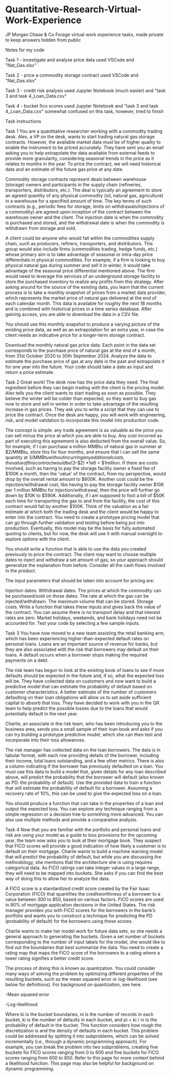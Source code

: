 # Quantitative-Research-Virtual-Work-Experience
JP Morgan Chase &amp; Co Forage virtual work experience tasks, made private to keep answers hidden from public

Notes for my code

Task 1 - investigate and analyse price data
used VSCode and "Nat_Gas.xlsx"

Task 2 - price a commodity storage contract
used VSCode and "Nat_Gas.xlsx"

Task 3 - credit risk analysis
used Jupyter Notebook (much easier) and "task 3 and task 4_Loan_Data.csv"

Task 4 - bucket fico scores
used Jupyter Notebook and "task 3 and task 4_Loan_Data.csv"
somewhat confused on this task, however, tried to finish






Task instructions

Task 1
You are a quantitative researcher working with a commodity trading desk. Alex, a VP on the desk, wants to start trading natural gas storage contracts. However, the available market data must be of higher quality to enable the instrument to be priced 
accurately. They have sent you an email asking you to help extrapolate the data available from external feeds to provide more granularity, considering seasonal trends in the price as it relates to months in the year. To price the contract, we will 
need historical data and an estimate of the future gas price at any date.

Commodity storage contracts represent deals between warehouse (storage) owners and participants in the supply chain (refineries, transporters, distributors, etc.). The deal is typically an agreement to store an agreed quantity of any physical commodity
(oil, natural gas, agriculture) in a warehouse for a specified amount of time. The key terms of such contracts (e.g., periodic fees for storage, limits on withdrawals/injections of a commodity) are agreed upon inception of the contract between the 
warehouse owner and the client. The injection date is when the commodity is purchased and stored, and the withdrawal date is when the commodity is withdrawn from storage and sold. 

A client could be anyone who would fall within the commodities supply chain, such as producers, refiners, transporters, and distributors. This group would also include firms (commodities trading, hedge funds, etc.) whose primary aim is to take advantage
of seasonal or intra-day price differentials in physical commodities. For example, if a firm is looking to buy physical natural gas during summer and sell it in winter, it would take advantage of the seasonal price differential mentioned above. The firm 
would need to leverage the services of an underground storage facility to store the purchased inventory to realize any profits from this strategy.
After asking around for the source of the existing data, you learn that the current process is to take a monthly snapshot of prices from a market data provider, which represents the market price of natural gas delivered at the end of each calendar month.
This data is available for roughly the next 18 months and is combined with historical prices in a time series database. After gaining access, you are able to download the data in a CSV file.

You should use this monthly snapshot to produce a varying picture of the existing price data, as well as an extrapolation for an extra year, in case the client needs an indicative price for a longer-term storage contract.

Download the monthly natural gas price data.
Each point in the data set corresponds to the purchase price of natural gas at the end of a month, from 31st October 2020 to 30th September 2024.
Analyze the data to estimate the purchase price of gas at any date in the past and extrapolate it for one year into the future. 
Your code should take a date as input and return a price estimate.




Task 2
Great work! The desk now has the price data they need. The final ingredient before they can begin trading with the client is the pricing model. Alex tells you the client wants to start trading as soon as possible. They believe the winter will be colder
than expected, so they want to buy gas now to store and sell in winter in order to take advantage of the resulting increase in gas prices. They ask you to write a script that they can use to price the contract. Once the desk are happy, you will work with
engineering, risk, and model validation to incorporate this model into production code.

The concept is simple: any trade agreement is as valuable as the price you can sell minus the price at which you are able to buy. Any cost incurred as part of executing this agreement is also deducted from the overall value. So, for example, if I can 
purchase a million MMBtu of natural gas in summer at $2/MMBtu, store this for four months, and ensure that I can sell the same quantity at $3/MMBtu without incurring any additional costs, the value of this contract would be ($3-$2) *1e6 = $1million. 
If there are costs involved, such as having to pay the storage facility owner a fixed fee of $100K a month, then the 'value' of the contract, from my perspective, would drop by the overall rental amount to $600K. Another cost could be the injection/withdrawal
cost, like having to pay the storage facility owner $10K per 1 million MMBtu for injection/withdrawal, then the price will further go down by $10K to $590K. Additionally, if I am supposed to foot a bill of $50K each time for transporting the gas to and
from the facility, the cost of this contract would fall by another $100K. Think of the valuation as a fair estimate at which both the trading desk and the client would be happy to enter into the contract. 
You need to create a prototype pricing model that can go through further validation and testing before being put into production. Eventually, this model may be the basis for fully automated quoting to clients, but for now, the desk will use it with 
manual oversight to explore options with the client. 

You should write a function that is able to use the data you created previously to price the contract. The client may want to choose multiple dates to inject and withdraw a set amount of gas, so your approach should generalize the explanation from before.
Consider all the cash flows involved in the product.

The input parameters that should be taken into account for pricing are:

Injection dates. 
Withdrawal dates.
The prices at which the commodity can be purchased/sold on those dates.
The rate at which the gas can be injected/withdrawn.
The maximum volume that can be stored.
Storage costs.
Write a function that takes these inputs and gives back the value of the contract. You can assume there is no transport delay and that interest rates are zero. Market holidays, weekends, and bank holidays need not be accounted for. Test your code by
selecting a few sample inputs.




Task 3
You have now moved to a new team assisting the retail banking arm, which has been experiencing higher-than-expected default rates on personal loans. Loans are an important source of revenue for banks, but they are also associated with the risk that
borrowers may default on their loans. A default occurs when a borrower stops making the required payments on a debt.

The risk team has begun to look at the existing book of loans to see if more defaults should be expected in the future and, if so, what the expected loss will be. They have collected data on customers and now want to build a predictive model that 
can estimate the probability of default based on customer characteristics. A better estimate of the number of customers defaulting on their loan obligations will allow us to set aside sufficient capital to absorb that loss. They have decided to 
work with you in the QR team to help predict the possible losses due to the loans that would potentially default in the next year.

Charlie, an associate in the risk team, who has been introducing you to the business area, sends you a small sample of their loan book and asks if you can try building a prototype predictive model, which she can then test and incorporate into their
loss allowances.

The risk manager has collected data on the loan borrowers. The data is in tabular format, with each row providing details of the borrower, including their income, total loans outstanding, and a few other metrics. There is also a column indicating 
if the borrower has previously defaulted on a loan. You must use this data to build a model that, given details for any loan described above, will predict the probability that the borrower will default (also known as PD: the probability of default).
Use the provided data to train a function that will estimate the probability of default for a borrower. Assuming a recovery rate of 10%, this can be used to give the expected loss on a loan.

You should produce a function that can take in the properties of a loan and output the expected loss.
You can explore any technique ranging from a simple regression or a decision tree to something more advanced. You can also use multiple methods and provide a comparative analysis.




Task 4
Now that you are familiar with the portfolio and personal loans and risk are using your model as a guide to loss provisions for the upcoming year, the team now asks you to look at their mortgage book. They suspect that FICO scores will provide a good
indication of how likely a customer is to default on their mortgage. Charlie wants to build a machine learning model that will predict the probability of default, but while you are discussing the methodology, she mentions that the architecture she is 
using requires categorical data. As FICO ratings can take integer values in a large range, they will need to be mapped into buckets. She asks if you can find the best way of doing this to allow her to analyze the data.

A FICO score is a standardized credit score created by the Fair Isaac Corporation (FICO) that quantifies the creditworthiness of a borrower to a value between 300 to 850, based on various factors. FICO scores are used in 90% of mortgage application
decisions in the United States. The risk manager provides you with FICO scores for the borrowers in the bank’s portfolio and wants you to construct a technique for predicting the PD (probability of default) for the borrowers using these scores. 

Charlie wants to make her model work for future data sets, so she needs a general approach to generating the buckets. Given a set number of buckets corresponding to the number of input labels for the model, she would like to find out the boundaries 
that best summarize the data. You need to create a rating map that maps the FICO score of the borrowers to a rating where a lower rating signifies a better credit score.

The process of doing this is known as quantization. You could consider many ways of solving the problem by optimizing different properties of the resulting buckets, such as the mean squared error or log-likelihood (see below for definitions). 
For background on quantization, see here.

-Mean squared error

-Log-likelihood

Where bi is the bucket boundaries, ni is the number of records in each bucket, ki is the number of defaults in each bucket, and pi = ki / ni is the probability of default in the bucket. This function considers how rough the discretization is and
the density of defaults in each bucket. This problem could be addressed by splitting it into subproblems, which can be solved incrementally (i.e., through a dynamic programming approach). For example, you can break the problem into two subproblems,
creating five buckets for FICO scores ranging from 0 to 600 and five buckets for FICO scores ranging from 600 to 850. Refer to this page for more context behind a likelihood function. This page may also be helpful for background on dynamic programming. 
